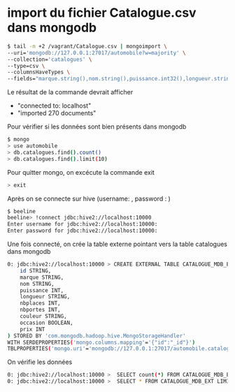 # import du fichier Catalogue.csv dans mongodb

```bash
$ tail -n +2 /vagrant/Catalogue.csv | mongoimport \
--uri='mongodb://127.0.0.1:27017/automobile?w=majority' \
--collection='catalogues' \
--type=csv \
--columnsHaveTypes \
--fields="marque.string(),nom.string(),puissance.int32(),longueur.string(),nbPlaces.int32(),nbPortes.int32(),couleur.string(),occasion.boolean(),prix.int32()"
```
Le résultat de la commande devrait afficher 
- "connected to: localhost"
- "imported 270 documents"


Pour vérifier si les données sont bien présents dans mongodb

```bash
$ mongo
> use automobile
> db.catalogues.find().count()
> db.catalogues.find().limit(10)
```

Pour quitter mongo, on excécute la commande exit

```bash
> exit
```

Après on se connecte sur hive (username: , password : )
```bash
$ beeline
beeline> !connect jdbc:hive2://localhost:10000
Enter username for jdbc:hive2://localhost:10000: 
Enter password for jdbc:hive2://localhost:10000: 
```

Une fois connecté, on crée la table externe pointant vers la table catalogues dans mongodb
```bash
0: jdbc:hive2://localhost:10000 > CREATE EXTERNAL TABLE CATALOGUE_MDB_EXT(
    id STRING,
    marque STRING,
    nom STRING,
    puissance INT,
    longueur STRING,
    nbplaces INT,
    nbportes INT,
    couleur STRING,
    occasion BOOLEAN,
    prix INT
) STORED BY 'com.mongodb.hadoop.hive.MongoStorageHandler'
WITH SERDEPROPERTIES('mongo.columns.mapping'='{"id":"_id"}')
TBLPROPERTIES('mongo.uri'='mongodb://127.0.0.1:27017/automobile.catalogues');
```

On vérifie les données

```bash
0: jdbc:hive2://localhost:10000 >  SELECT count(*) FROM CATALOGUE_MDB_EXT;
0: jdbc:hive2://localhost:10000 >  SELECT * FROM CATALOGUE_MDB_EXT LIMIT 5;
```